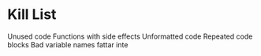 Kill List
=========
Unused code
Functions with side effects
Unformatted code
Repeated code blocks
Bad variable names
fattar inte